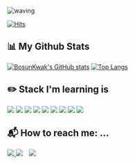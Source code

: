 ![waving](https://capsule-render.vercel.app/api?type=waving&height=200&text=Welcome!&fontAlign=80&fontAlignY=40&color=gradient)
<!-- [![Hits](https://hits.seeyoufarm.com/api/count/incr/badge.svg?url=https%3A%2F%2Fgithub.com%2Fswiftie1230&count_bg=%2310FFF8&title_bg=%2340C9F1&icon=&icon_color=%23E7E7E7&title=hits&edge_flat=false)](https://github.com/bosunKwak) -->
[![Hits](https://hits.seeyoufarm.com/api/count/incr/badge.svg?url=https%3A%2F%2Fgithub.com%2FbosunKwak&count_bg=%236298EB&title_bg=%23B8B9BC&icon=&icon_color=%23E7E7E7&title=hits&edge_flat=false)](https://github.com/bosunKwak)

## 📊 My Github Stats
  
[![BosunKwak's GitHub stats](https://github-readme-stats.vercel.app/api?username=bosunKwak&theme=radical&show_icons=true)](https://github.com/swiftie1230/github-readme-stats) [![Top Langs](https://github-readme-stats.vercel.app/api/top-langs/?username=bosunKwak&layout=compact)](https://github.com/bosunKwak)

<!-- 
 ## 📈 My Algortihm Stat
[![Solved.ac Profile](http://mazassumnida.wtf/api/v2/generate_badge?boj=0214kbs)] 
-->

## ✏️ Stack I'm learning is
<img src="https://img.shields.io/badge/HTML5-E34F26?logo=HTML5&logoColor=white"/> <img src="https://img.shields.io/badge/CSS3-1572B6?logo=CSS3&logoColor=white"/> <img src="https://img.shields.io/badge/JavaScript-F7DF1E?logo=JavaScript&logoColor=white"/> 
<img src="https://img.shields.io/badge/Python-3776AB?logo=Python&logoColor=white"/> 
<img src="https://img.shields.io/badge/Spring-6DB33F?style=flat-square&logo=Spring&logoColor=white"/>
<img src="https://img.shields.io/badge/MySQL-4479A1?style=flat-square&logo=MySQL&logoColor=white"/>
<img src="https://img.shields.io/badge/C-A8B9CC?style=flat-square&logo=C&logoColor=white"/>
<img src="https://img.shields.io/badge/Java-007396?style=flat-square&logo=Java&logoColor=white"/>
<img src="https://img.shields.io/badge/Swift-F05138?style=flat-square&logo=Swift&logoColor=white"/>

## 📬 How to reach me: ...
<!-- <div align=center>  -->
   <a href="https://bskwak.tistory.com/"><img src="https://img.shields.io/badge/-TechBlog-brightgreen">
  <a href="https://www.instagram.com/bosun0214/"><img src="https://img.shields.io/badge/Instagram-ff69b4?style=flat&logo=Instagram&logoColor=white"/></a> 
  <a href="214kbs@gmail.com"> <img src="https://img.shields.io/badge/Gmail-d14836?style=flat&logo=Gmail&logoColor=white&link=mailto:swiftie1230@gmail.com" style="height : auto; margin-left : 10px; margin-right : 10px;"/> </a>
<!-- </div> -->
